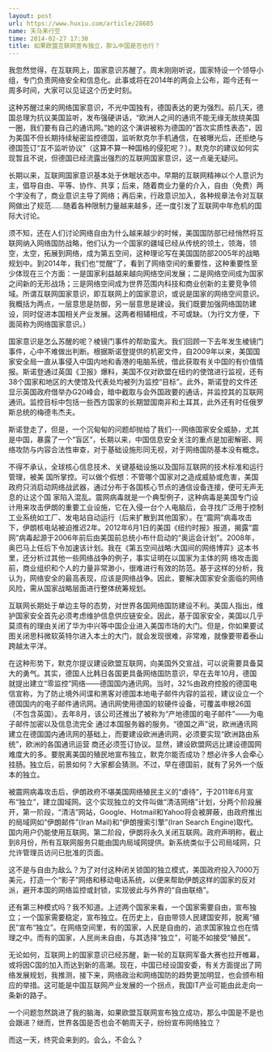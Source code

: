 ```yaml
---
layout: post
url: https://www.huxiu.com/article/28685
name: 天马来行空
time: 2014-02-27 17:30
title: 如果欧盟互联网宣布独立，那么中国是否也行？
---
```

我忽然觉得，在互联网上，国家意识苏醒了。周末刚刚听说，国家特设一个领导小组，专门负责网络安全和信息化。此事或将在2014年的两会上公布，距今还有一周多时间，大家可以见证这个历史时刻。

这种苏醒过来的网络国家意识，不光中国独有，德国表达的更为强烈。前几天，德国总理为抗议美国监听，发布强硬讲话，“欧洲人之间的通讯不能无缘无故绕美国一圈，我们要有自己的通讯网。”她的这个演讲被称为德国的“首次实质性表态”，因为美国不但长期持续秘密监控德国，监听默克尔手机通信，在被曝光后，还拒绝与德国签订“互不监听协议”（这算不算一种国格的侵犯呢？）。默克尔的建议如何实现暂且不说，但德国已经流露出强烈的互联网国家意识，这一点毫无疑问。

长期以来，互联网国家意识基本处于休眠状态中。早期的互联网精神以个人意识为主，倡导自由、平等、协作、共享；后来，随着商业力量的介入，自由（免费）两个字没有了，商业意识主导了网络；再后来，行政意识加入，各种规章法令对互联网做出了规范……随着各种限制力量越来越多，还一度引发了互联网中年危机的国际大讨论。

须不知，还在人们讨论网络自由为什么越来越少的时候，美国国防部已经悄然将互联网纳入网络国防战略，他们认为一个国家的疆域已经从传统的领土，领海，领空，太空，拓展到网络，成为第五空间，这种理论写在美国国防部2005年的战略规划中。到2014年，我们也“觉醒”了，看到了网络空间的重要性，这种重要性至少体现在三个方面：一是国家利益越来越向网络空间发展；二是网络空间成为国家之间新的无形战场；三是网络空间成为世界范围内科技和商业创新的主要竞争领域。所谓互联网国家意识，即互联网上的国家意识，或说是国家的网络空间意识。我概括为两点，一层意思是防御，另一层意思是建设。我们既要加强网络国防建设，同时促进本国相关产业发展。这两者相辅相成，不可或缺。（为行文方便，下面简称为网络国家意识。）

国家意识是怎么苏醒的呢？棱镜门事件的帮助蛮大。我们回顾一下去年发生棱镜门事件，心中不难做出判断。根据斯诺登提供的机密文件，自2009年以来，美国国家安全局一直从事侵入中国内地和香港的电脑系统，借此获取有关中国的有价值情报。斯诺登通过英国《卫报》爆料，美国不仅对欧盟在纽约的使馆进行监视，还有38个国家和地区的大使馆及代表处均被列为监控“目标”。此外，斯诺登的文件还显示英国政府借举办G20峰会，暗中截取与会外国政要的通话，并监控其的互联网通讯。监控目标中包括一些西方国家的长期盟国南非和土耳其，此外还有时任俄罗斯总统的梅德韦杰夫。

斯诺登走了，但是，一个沉甸甸的问题却抛给了我们---网络国家安全威胁，尤其是中国，暴露了一个“盲区”，长期以来，中国信息安全关注的重点是加密解密、网络攻防与内容合法性审查，对于基础设施形同无视，对于网络国防基本没有概念。

不得不承认，全球核心信息技术、关键基础设施以及国际互联网的技术标准和运行管理，被美 国所掌控。可以做个假想：不管哪个国家对之造成威胁或危害，美国政府只消启动网络战武器，通过分布于各国核心节点的通信设备连接，便可无声无息的让这个国 家陷入混乱。震网病毒就是一个典型例子，这种病毒是美国专门设计用来攻击伊朗的重要工业设施，它在入侵一台个人电脑后，会寻找广泛用于控制工业系统如工厂、发电站自动运行（后来扩散到其他国家）。在“震网”病毒攻击下，伊朗核电站被迫推迟2年。2012年6月1日的美国《纽约时报》报道，揭露“震网”病毒起源于2006年前后由美国前总统小布什启动的“奥运会计划”。2008年，奥巴马上任后下令加速该计划。我在《第五空间战略:大国间的网络博弈》这本书里，还分析过其他一些网络战争的例子，事实证明在以国家为主体的网 络攻击面前，商业组织和个人的力量非常渺小，很难进行有效的防范。基于这样的分析，我认为，网络安全的最高表现，应该是网络战争。因此，要解决国家安全面临的网络风险，需从国家战略层面进行整体统筹规划。

互联网长期处于单边主导的态势，对世界各国网络国防建设不利。美国人指出，维护国家安全首先必须考虑维护信息供应链安全。因此，基于国家安全，美国以几乎 莫须有的理由关闭了华为中兴等中国企业进入美国市场的大门。但是，你如果要试图关闭思科微软英特尔进入本土的大门，就会发现很难，非常难，就像要带着泰山跨越太平洋。

在这种形势下，默克尔提议建设欧盟互联网，向美国外交宣战，可以说需要具备莫大的勇气。其实，德国人比韩日各国更具备网络国防意识，早在去年10月，德国就提出建立“零监控”网络——德国国内通讯网。当时，32%由政府控股的德国电信宣称，为了防止境外间谍和黑客对德国本地电子邮件内容的监视，建议设立一个德国国内的电子邮件通讯网。通讯网使用德国的软硬件设备，可覆盖申根26国（不包含英国）。去年8月，该公司还推出了被称为“产地德国的电子邮件”——为电子邮件加密以及信息流完全 通过本国服务器的服务。“德国之声”说，欧洲通讯网建立在德国国内通讯网的基础上，而要建设欧洲通讯网，必须要实现“欧洲路由系统”，欧洲的各国通讯运营 商还必须签订协议。显然，建设欧盟网远比建设德国网难度大的多。要脱离美国的殖民地宣布独立，默克尔能否成功？想必许多人会牵心挂肠。独立后，前景如何？大家都会猜测。不过，早在德国前，就有了另外一个版本的独立。

被震网病毒攻击后，伊朗政府不堪美国网络殖民主义的“虐待”，于2011年6月宣布“独立”，建立国域网。这个实现独立的文件叫做“清洁网络”计划，分两个阶段展开，第一阶段，“清洁”网站，Google、Hotmail和Yahoo将会被屏蔽，由政府推出的局域网如“伊朗邮件”(Iran Mail)和“伊朗搜索引擎”(Iran Search Engine)取代。国内用户仍能使用互联网。第二阶段，伊朗将永久关闭互联网。政府声明称，截止到8月份，所有互联网服务只能由国内局域网提供。新系统类似于公司局域网，只允许管理员访问已批准的页面。

这不是与自由为敌么？为了对付这种闭关锁国的独立模式，美国政府投入7000万美元，打造一个“影子”网络和移动电话系统，以便来帮助伊朗这样的国家的反对派，避开本国的网络监控或封锁，实现彼此与外界的“自由联络”。

还有第三种模式吗？我不知道。上述两个国家来看，一个国家需要自由，宣布独立；一个国家需要稳定，宣布独立。在历史上，自由带领人民建国安邦，脱离“殖民”宣布“独立”。在网络空间里，有的国家，人民是自由的，追求国家独立也在情理之中。而有的国家，人民尚未自由，与其选择“独立”，可能不如接受“殖民”。

无论如何，互联网上的国家意识已经苏醒，新一轮的互联网军备大赛也拉开帷幕，或将因C国的加入而达到新的高潮。现在，中国已经设国安委，有关方面提出了网络发展规划，我推测，接下来，网络政治和网络国防的趋势更加明显，也会颁布相应的举措。这可能是中国互联网产业发展的一个拐点，我国IT产业可能由此走向一条新的路子。

一个问题忽然跳进了我的脑海，如果欧盟互联网宣布独立成功，那么中国是不是也会跟进？继而，世界各国是否也会不朝周天子，纷纷宣布网络独立？

而这一天，终究会来到的。会么，不会么？

